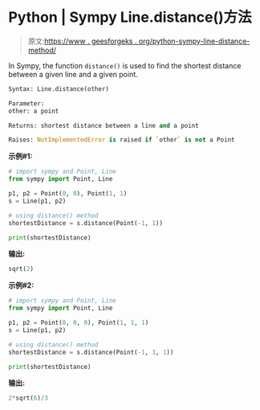 # Python | Sympy Line.distance()方法

> 原文:[https://www . geesforgeks . org/python-sympy-line-distance-method/](https://www.geeksforgeeks.org/python-sympy-line-distance-method/)

In Sympy, the function `distance()` is used to find the shortest distance between a given line and a given point.

```py
Syntax: Line.distance(other)

Parameter:  
other: a point

Returns: shortest distance between a line and a point

Raises: NotImplementedError is raised if `other` is not a Point

```

**示例#1:**

```py
# import sympy and Point, Line 
from sympy import Point, Line 

p1, p2 = Point(0, 0), Point(1, 1)
s = Line(p1, p2)

# using distance() method
shortestDistance = s.distance(Point(-1, 1))

print(shortestDistance)
```

**输出:**

```py
sqrt(2)
```

**示例#2:**

```py
# import sympy and Point, Line 
from sympy import Point, Line 

p1, p2 = Point(0, 0, 0), Point(1, 1, 1)
s = Line(p1, p2)

# using distance() method
shortestDistance = s.distance(Point(-1, 1, 1))

print(shortestDistance)
```

**输出:**

```py
2*sqrt(6)/3
```